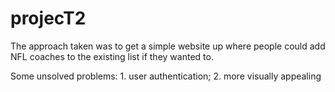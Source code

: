 # projecT2

The approach taken was to get a simple website up where people could add NFL coaches to the existing list if they wanted to.

Some unsolved problems: 1. user authentication; 2. more visually appealing
